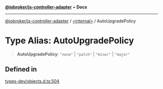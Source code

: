 [**@iobroker/js-controller-adapter**](../../README.md) • **Docs**

***

[@iobroker/js-controller-adapter](../../globals.md) / [\<internal\>](../README.md) / AutoUpgradePolicy

# Type Alias: AutoUpgradePolicy

> **AutoUpgradePolicy**: `"none"` \| `"patch"` \| `"minor"` \| `"major"`

## Defined in

[types-dev/objects.d.ts:504](https://github.com/ioBroker/ioBroker.js-controller/blob/93db56665248b4cd78a78e2bab0647c80d6ccf9f/packages/types-dev/objects.d.ts#L504)
